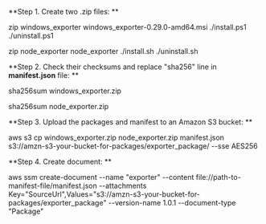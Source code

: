 **Step 1. Create two .zip files:
**

zip windows_exporter windows_exporter-0.29.0-amd64.msi ./install.ps1 ./uninstall.ps1

zip node_exporter node_exporter ./install.sh ./uninstall.sh

**Step 2. Check their checksums and replace "sha256" line in **manifest.json** file:
**

sha256sum windows_exporter.zip

sha256sum node_exporter.zip

**Step 3. Upload the packages and manifest to an Amazon S3 bucket:
**

aws s3 cp windows_exporter.zip node_exporter.zip manifest.json s3://amzn-s3-your-bucket-for-packages/exporter_package/ --sse AES256

**Step 4. Create document:
**

aws ssm create-document --name "exporter" --content file://path-to-manifest-file/manifest.json --attachments Key="SourceUrl",Values="s3://amzn-s3-your-bucket-for-packages/exporter_package" --version-name 1.0.1 --document-type "Package"
